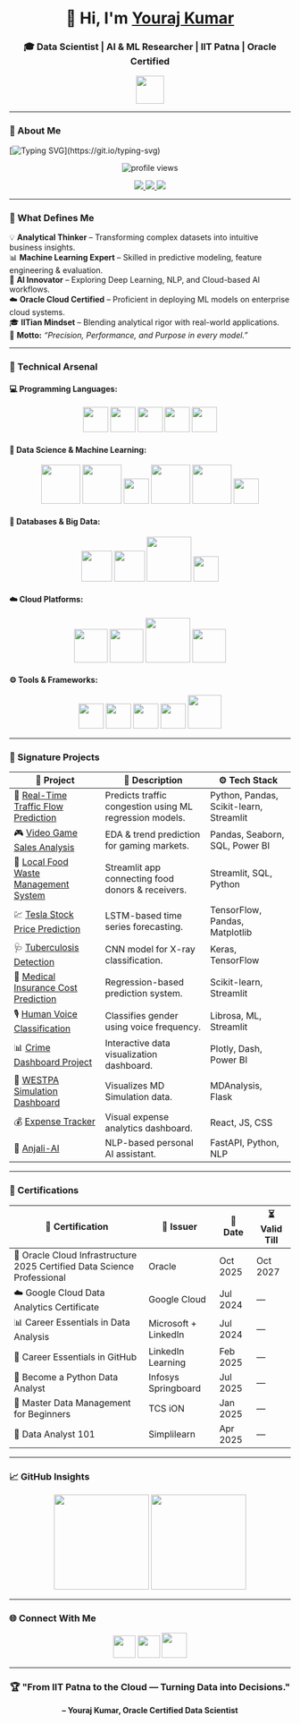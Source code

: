 <h1 align="center">👋 Hi, I'm <a href="https://www.linkedin.com/in/youraj-kumar-584854276" target="_blank">Youraj Kumar</a></h1>
<h3 align="center">🎓 Data Scientist | AI & ML Researcher | IIT Patna | Oracle Certified</h3>

<p align="center">
  <img src="https://user-images.githubusercontent.com/87755170/184556521-557622be-bb3b-4393-a20c-7a5874983ee8.gif" width="50px" height="50px" />
</p>

---

### 🧠 About Me  
[![Typing SVG](https://readme-typing-svg.herokuapp.com?font=JetBrains+Mono&size=24&pause=1000&color=58A6FF&center=true&vCenter=true&width=950&lines=Data+Scientist+from+IIT+Patna.;Oracle+Cloud+Certified+Data+Science+Professional.;Turning+data+into+actionable+insights.;Passionate+about+AI%2C+ML+and+Big+Data.;Building+intelligent+systems+for+real-world+impact.)](https://git.io/typing-svg)

<p align="center">
  <img src="https://komarev.com/ghpvc/?username=Youraj8271&label=Profile%20Views&color=blueviolet&style=for-the-badge" alt="profile views"/>
</p>

<p align="center">
  <a href="https://www.linkedin.com/in/youraj-kumar-584854276" target="_blank">
    <img src="https://img.shields.io/badge/LinkedIn-%230077B5.svg?&style=for-the-badge&logo=linkedin&logoColor=white" />
  </a>
  <a href="https://www.instagram.com/yuvraaj__yv/" target="_blank">
    <img src="https://img.shields.io/badge/Instagram-%23E4405F.svg?&style=for-the-badge&logo=instagram&logoColor=white" />
  </a>
  <a href="mailto:youraj_2412res154@gmail.com">
    <img src="https://img.shields.io/badge/Gmail-D14836?style=for-the-badge&logo=gmail&logoColor=white" />
  </a>
</p>

---

### 🚀 What Defines Me
💡 **Analytical Thinker** – Transforming complex datasets into intuitive business insights.  
📊 **Machine Learning Expert** – Skilled in predictive modeling, feature engineering & evaluation.  
🧠 **AI Innovator** – Exploring Deep Learning, NLP, and Cloud-based AI workflows.  
☁️ **Oracle Cloud Certified** – Proficient in deploying ML models on enterprise cloud systems.  
🎓 **IITian Mindset** – Blending analytical rigor with real-world applications.  
🎯 **Motto:** *“Precision, Performance, and Purpose in every model.”*

---

### 🧰 Technical Arsenal

#### 💻 Programming Languages:
<p align="center">
  <img src="https://cdn.jsdelivr.net/gh/devicons/devicon/icons/python/python-original.svg" width="45" height="45" />
  <img src="https://cdn.jsdelivr.net/gh/devicons/devicon/icons/r/r-original.svg" width="45" height="45" />
  <img src="https://cdn.jsdelivr.net/gh/devicons/devicon/icons/html5/html5-original.svg" width="45" height="45" />
  <img src="https://cdn.jsdelivr.net/gh/devicons/devicon/icons/css3/css3-original.svg" width="45" height="45" />
  <img src="https://cdn.jsdelivr.net/gh/devicons/devicon/icons/javascript/javascript-original.svg" width="45" height="45" />
</p>

#### 🧮 Data Science & Machine Learning:
<p align="center">
  <img src="https://upload.wikimedia.org/wikipedia/commons/3/31/NumPy_logo_2020.svg" width="70" />
  <img src="https://upload.wikimedia.org/wikipedia/commons/e/ed/Pandas_logo.svg" width="70" />
  <img src="https://seaborn.pydata.org/_images/logo-tall-lightbg.svg" width="45" />
  <img src="https://scikit-learn.org/stable/_static/scikit-learn-logo-small.png" width="70" />
  <img src="https://pytorch.org/assets/images/pytorch-logo.png" width="70" />
  <img src="https://www.vectorlogo.zone/logos/tensorflow/tensorflow-icon.svg" width="45" />
</p>

#### 💾 Databases & Big Data:
<p align="center">
  <img src="https://cdn.jsdelivr.net/gh/devicons/devicon/icons/mysql/mysql-original-wordmark.svg" width="55" />
  <img src="https://cdn.jsdelivr.net/gh/devicons/devicon/icons/mongodb/mongodb-original-wordmark.svg" width="55" />
  <img src="https://upload.wikimedia.org/wikipedia/commons/0/05/Apache_Spark_logo.svg" width="80" />
  <img src="https://cdn.jsdelivr.net/gh/devicons/devicon/icons/sqlite/sqlite-original.svg" width="45" />
</p>

#### ☁️ Cloud Platforms:
<p align="center">
  <img src="https://cdn.worldvectorlogo.com/logos/amazon-web-services-2.svg" width="60" />
  <img src="https://cdn.worldvectorlogo.com/logos/google-cloud-1.svg" width="60" />
  <img src="https://cdn.worldvectorlogo.com/logos/oracle-6.svg" width="80" />
  <img src="https://cdn.worldvectorlogo.com/logos/microsoft-azure-3.svg" width="60" />
</p>

#### ⚙️ Tools & Frameworks:
<p align="center">
  <img src="https://cdn.jsdelivr.net/gh/devicons/devicon/icons/git/git-original.svg" width="45" />
  <img src="https://cdn.jsdelivr.net/gh/devicons/devicon/icons/github/github-original.svg" width="45" />
  <img src="https://cdn.jsdelivr.net/gh/devicons/devicon/icons/jupyter/jupyter-original-wordmark.svg" width="45" />
  <img src="https://streamlit.io/images/brand/streamlit-mark-color.png" width="45" />
  <img src="https://cdn.worldvectorlogo.com/logos/docker.svg" width="60" />
</p>

---

### 🧩 Signature Projects

| 🧠 Project | 🧾 Description | ⚙️ Tech Stack |
|-------------|----------------|----------------|
| 🚗 [Real-Time Traffic Flow Prediction](https://github.com/Youraj8271/real-time-traffic-prediction) | Predicts traffic congestion using ML regression models. | Python, Pandas, Scikit-learn, Streamlit |
| 🎮 [Video Game Sales Analysis](https://github.com/Youraj8271/video-game-sales-analysis) | EDA & trend prediction for gaming markets. | Pandas, Seaborn, SQL, Power BI |
| 🍛 [Local Food Waste Management System](https://github.com/Youraj8271/local-food-waste-management) | Streamlit app connecting food donors & receivers. | Streamlit, SQL, Python |
| 💹 [Tesla Stock Price Prediction](https://github.com/Youraj8271/Tesla-Stock-Price-Prediction) | LSTM-based time series forecasting. | TensorFlow, Pandas, Matplotlib |
| 🩺 [Tuberculosis Detection](https://github.com/Youraj8271/Tuberculosis_Detection_Using_Deep_Learning) | CNN model for X-ray classification. | Keras, TensorFlow |
| 🧾 [Medical Insurance Cost Prediction](https://github.com/Youraj8271/medical-insurance-cost-prediction) | Regression-based prediction system. | Scikit-learn, Streamlit |
| 🎙️ [Human Voice Classification](https://github.com/Youraj8271/human-voice-classification) | Classifies gender using voice frequency. | Librosa, ML, Streamlit |
| 📊 [Crime Dashboard Project](https://github.com/Youraj8271/crime-dashboard-project) | Interactive data visualization dashboard. | Plotly, Dash, Power BI |
| 🧬 [WESTPA Simulation Dashboard](https://github.com/Youraj8271/westpa-simulation-dashboard) | Visualizes MD Simulation data. | MDAnalysis, Flask |
| 💰 [Expense Tracker](https://github.com/Youraj8271/Expense-Tracker) | Visual expense analytics dashboard. | React, JS, CSS |
| 🤖 [Anjali-AI](https://github.com/Youraj8271/Anjali-AI) | NLP-based personal AI assistant. | FastAPI, Python, NLP |

---

### 🏅 Certifications
| 🧾 Certification | 🏢 Issuer | 📅 Date | ⏳ Valid Till |
|------------------|-----------|----------|----------------|
| 🧠 Oracle Cloud Infrastructure 2025 Certified Data Science Professional | Oracle | Oct 2025 | Oct 2027 |
| ☁️ Google Cloud Data Analytics Certificate | Google Cloud | Jul 2024 | — |
| 📊 Career Essentials in Data Analysis | Microsoft + LinkedIn | Jul 2024 | — |
| 🧰 Career Essentials in GitHub | LinkedIn Learning | Feb 2025 | — |
| 🐍 Become a Python Data Analyst | Infosys Springboard | Jul 2025 | — |
| 📗 Master Data Management for Beginners | TCS iON | Jan 2025 | — |
| 🧾 Data Analyst 101 | Simplilearn | Apr 2025 | — |

---

### 📈 GitHub Insights
<p align="center">
  <img src="https://github-readme-stats.vercel.app/api?username=Youraj8271&show_icons=true&theme=radical&count_private=true" height="170px" />
  <img src="https://github-readme-stats.vercel.app/api/top-langs/?username=Youraj8271&layout=compact&theme=radical&hide_border=true" height="170px" />
</p>

---

### 🌐 Connect With Me  
<p align="center">
  <a href="https://www.linkedin.com/in/youraj-kumar-584854276" target="_blank"><img src="https://cdn.jsdelivr.net/gh/devicons/devicon/icons/linkedin/linkedin-original.svg" width="40" /></a>
  <a href="https://www.instagram.com/yuvraaj__yv/" target="_blank"><img src="https://upload.wikimedia.org/wikipedia/commons/a/a5/Instagram_icon.png" width="40" /></a>
  <a href="youraj_2412res154@gmail.com" target="_blank"><img src="https://upload.wikimedia.org/wikipedia/commons/4/4e/Gmail_Icon.png" width="45" /></a>
</p>

---

<h3 align="center">🏆 "From IIT Patna to the Cloud — Turning Data into Decisions."</h3>
<p align="center"><b>– Youraj Kumar, Oracle Certified Data Scientist</b></p>
